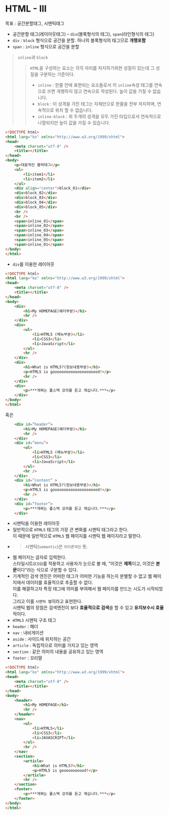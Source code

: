 # HTML - III
 목표 : 공간분할태그, 시맨틱태그

- 공간분할 태그(레이아웃태그) – `div`(블록형식의 태그), `span`(라인형식의 태그)
- `div` : `block` 형식으로 공간을 분할. 하나의 블록형식의 태그므로 **개행포함**
- `span` : `inline` 형식으로 공간을 분할
> `inline`과 `block`
> > `HTML`을 구성하는 요소는 각각 자리를 차지하기위한 성질이 있는데 그 성질을 구분하는 기준이다.
> > - `inline` : 한줄 안에 표현되는 요소들로서 이 `inline`속성 태그를 연속으로 쓰면 개행하지 않고 연속으로 작성된다. 높이 값을 가질 수 없습니다.
> > - `block` : 이 성격을 가진 태그는 자체만으로 한줄을 전부 차지하며, 연속적으로 위치 할 수 없습니다.
> > - `inline-block` : 위 두개의 성격을 모두 가진 타입으로서 연속적으로 나열되지만 높이 값을 가질 수 있습니다.

```html
<!DOCTYPE html>
<html lang="ko" xmlns="http://www.w3.org/1999/xhtml">
<head>
    <meta charset="utf-8" />
    <title></title>
</head>
<body>
    <p>대표적인 블럭태그</p>
    <ul>
        <li>item1</li>
        <li>item2</li>
    </ul>
    <div align="center">block_01</div>
    <div>block_02</div>
    <div>block_03</div>
    <div>block_04</div>
    <div>block_05</div>
    <br />
    <br />
    <span>inline_01</span>
    <span>inline_02</span>
    <span>inline_03</span>
    <span>inline_04</span>
    <span>inline_05</span>
    <span>inline_01</span>
</body>
</html>
```

- `div`를 이용한 레이아웃
```html
<!DOCTYPE html>
<html lang="ko" xmlns="http://www.w3.org/1999/xhtml">
<head>
    <meta charset="utf-8" />
    <title></title>
</head>
<body>
    <div>
        <h1>My HOMEPAGE(해더부분)</h1>
        <hr />
    </div>
    <div>
        <ul>
            <li>HTML5 (메뉴부분)</li>
            <li>CSS3</li>
            <li>JavaScript</li>
        </ul>
        <hr />
    </div>
    <div>
        <h1>What is HTML5?(정보내용부분)</h1>
        <p>HTML5 is gooooooooooooooooooood!</p>
        <hr />
    </div>
    <div>
        <p>***개쩌는 풀스텍 강의를 듣고 계십니다.***</p>
    </div>
</body>
</html>
```

혹은
```html
    <div id=”header”>
        <h1>My HOMEPAGE(해더부분)</h1>
        <hr />
    </div>
    <div id=”menu”>
        <ul>
            <li>HTML5 (메뉴부분)</li>
            <li>CSS3</li>
            <li>JavaScript</li>
        </ul>
        <hr />
    </div>
    <div id=”content” >
        <h1>What is HTML5?(정보내용부분)</h1>
        <p>HTML5 is gooooooooooooooooooood!</p>
        <hr />
    </div>
    <div id=”footer”>
        <p>***개쩌는 풀스텍 강의를 듣고 계십니다.***</p>
    </div>
```
- 시멘틱을 이용한 레이아웃
- 일반적으로 `HTML5` 태그의 가장 큰 변화를 시멘틱 태그라고 한다. <br/>
이 때문에 일반적으로 `HTML5` 웹 페이지를 시멘틱 웹 페이지라고 말한다. 
- > 시멘틱(`semantic`)은 `의미론적인` 뜻.
- 웹 페이지는 글자로 입력한다.<br/>
스타일시트(`CSS`)를 적용하고 사용자가 눈으로 볼 때, "이것은 **제목**이고, 이것은 **본문**이다"라는 식으로 구분할 수 있다.
- 기계적인 검색 엔진은 어떠한 태그가 어떠한 기능을 하는지 분별할 수 없고 웹 페이지에서 데이터를 효율적으로 추출할 수 없다.<br/>
 이를 해결하고자 특정 태그에 의미를 부여해서 웹 페이지를 만드는 시도가 시작되었다.<br/>
 그리고 이를 `시멘틱 웹`이라고 표현한다.<br/>
 시멘틱 웹의 장점은 검색엔진이 보다 **효율적으로 검색**을 할 수 있고 **유지보수시 효율**적이다.
- `HTML5` 시멘틱 구조 태그
- `header` : 해더
- `nav` : 내비게이션
- `aside` : 사이드에 위치하는 공간
- `article` : 독립적으로 의미를 가지고 있는 영역
- `section` : 같은 의미의 내용을 공유하고 있는 영역
- `footer` : 꼬리말

```html
<!DOCTYPE html>
<html lang="ko" xmlns="http://www.w3.org/1999/xhtml">
<head>
    <meta charset="utf-8" />
    <title></title>
</head>
<body>
    <header>
        <h1>My HOMEPAGE</h1>
        <hr />
    </header>
    <nav>
        <ul>
            <li>HTML5</li>
            <li>CSS3</li>
            <li>JAVASCRIPT</li>
        </ul>
        <hr />
    </nav>
    <section>
        <article>
            <h1>What is HTML5?</h1>
            <p>HTML5 is gooooooooood!</p>
        </article>
        <hr />
    </section>
    <footer>
        <p>***개쩌는 풀스텍 강의를 듣고 계십니다.***</p>
    </footer>
</body>
</html>
